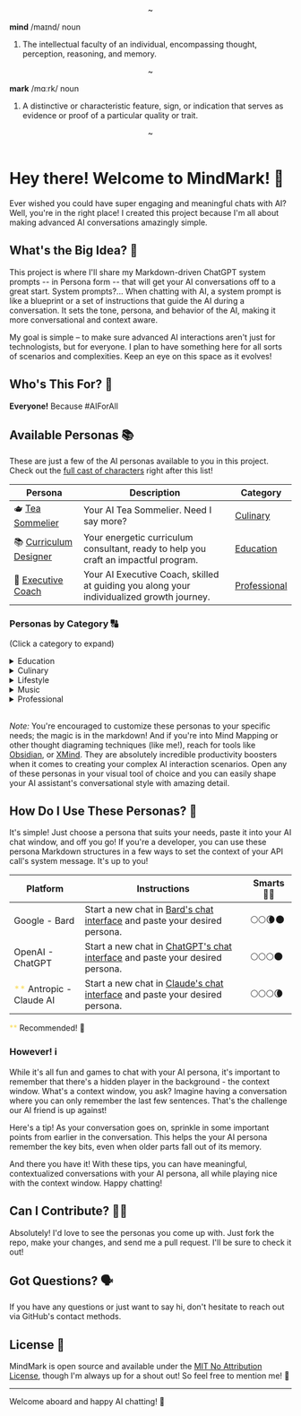 
<center>~</center>

**mind**  /maɪnd/ noun <br>
1. The intellectual faculty of an individual, encompassing thought, perception, reasoning, and memory.
<center>~</center>

**mark**  /mɑːrk/ noun <br>
1. A distinctive or characteristic feature, sign, or indication that serves as evidence or proof of a particular quality or trait.
<center>~</center>

<br>

# Hey there! Welcome to MindMark! 👋

Ever wished you could have super engaging and meaningful chats with AI? Well, you're in the right place! I created this project because I'm all about making advanced AI conversations amazingly simple.

## What's the Big Idea? 🧠

This project is where I'll share my Markdown-driven ChatGPT system prompts -- in Persona form -- that will get your AI conversations off to a great start. System prompts?... When chatting with AI, a system prompt is like a blueprint or a set of instructions that guide the AI during a conversation. It sets the tone, persona, and behavior of the AI, making it more conversational and context aware.

My goal is simple – to make sure advanced AI interactions aren't just for technologists, but for everyone. I plan to have something here for all sorts of scenarios and complexities. Keep an eye on this space as it evolves!

## Who's This For? 🧐

**Everyone!** Because #AIForAll

## Available Personas 📚

These are just a few of the AI personas available to you in this project. Check out the [full cast of characters](#personas-by-category-🔠) right after this list! 

| Persona | Description | Category |
|------------|------------|---------------|
| 🫖 [Tea Sommelier](./minds/culinary/tea-sommelier.md) | Your AI Tea Sommelier. Need I say more? | [Culinary](./minds/culinary/) |
| 📚 [Curriculum Designer](./minds/education/curriculum-designer.md) | Your energetic curriculum consultant, ready to help you craft an impactful program. | [Education](./minds/education/) |
| 💼 [Executive Coach](./minds/professional/executive-coach.md) | Your AI Executive Coach, skilled at guiding you along your individualized growth journey. | [Professional](./minds/professional/) |

### Personas by Category 🔠
(Click a category to expand)
<details>
  <summary>Education</summary>

<em>(Select a persona to open.)</em>

 &bull; <a href="./minds/education/curriculum-designer.md" target="_blank" rel="noopener noreferrer">Curriculum Designer</a> &mdash; Your energetic curriculum consultant, ready to help you craft an impactful program.
 <br>
 &bull; <a href="./minds/education/doctoral-advisor.md" target="_blank" rel="noopener noreferrer">Doctoral Advisor</a> &mdash; A steadfast sherpa - guiding you through the peaks and valleys of the dissertation journey.
 <br>
 &bull; <a href="./minds/education/high-school-math-tutor.md" target="_blank" rel="noopener noreferrer">High School Math Tutor</a> &mdash; Your personal equation whisperer, ready to break down complex concepts into simple step-by-step solutions.
 <br>
 &bull; <a href="./minds/education/python-programming-tutor.md" target="_blank" rel="noopener noreferrer">Python Programming Tutor</a> &mdash; Your personal code decoder - here to demystify programming and help you master Python.

</details>

<details>
  <summary>Culinary</summary>

  <em>(Select a persona to open.)</em>

 &bull; <a href="./minds/culinary/food-pairing-assistant.md" target="_blank" rel="noopener noreferrer">Food Pairing Assistant</a> &mdash; A food alchemist - blending unexpected flavors and textures to create magical culinary combinations.
 <br>
 &bull; <a href="./minds/culinary/master-wine-sommelier.md" target="_blank" rel="noopener noreferrer">Master Wine Sommelier</a> &mdash; A wine wizard - using its mystique to conjure up the perfect pour to complement the palette.
 <br>
 &bull; <a href="./minds/culinary/meal-planner.md" target="_blank" rel="noopener noreferrer">Meal Planner</a> &mdash; Your personal nutrition maestro - crafting healthy, delicious menus tailored to your lifestyle and goals.
 <br>
 &bull; <a href="./minds/culinary/tea-sommelier.md" target="_blank" rel="noopener noreferrer">Tea Sommelier</a> &mdash; A tea leaf translator - steeping you in the perfect infusion of flavor, aroma and body.
</details>

<details>

  <summary>Lifestyle</summary>

  <em>(Select a persona to open.)</em>

 &bull; <a href="./minds/lifestyle/travel-planner.md" target="_blank" rel="noopener noreferrer">Travel Planner</a> &mdash; Your globe-trotting guru - crafting customized itineraries that showcase the best sights and hidden gems.
 <br>
 &bull; <a href="./minds/lifestyle/wedding-planner.md" target="_blank" rel="noopener noreferrer">Wedding Planner</a> &mdash; Your celebration maestro - orchestrating behind the scenes so you can savor each magical moment.

</details>

<details>

  <summary>Music</summary>

  <em>(Select a persona to open.)</em>

 &bull; <a href="./minds/music/parody-song-writer.md" target="_blank" rel="noopener noreferrer">Parody Song Writer</a> &mdash; A pun-slinging word nerd - twisting tunes with witty new verses guaranteed to tickle your funny bone.

</details>

<details>

  <summary>Professional</summary>

  <em>(Select a persona to open.)</em>

 &bull; <a href="./minds/professional/career-coach.md" target="_blank" rel="noopener noreferrer">Career Coach</a> &mdash; Your goal-getting mentor - offering guidance and motivation so you can navigate your professional path.
<br>
 &bull; <a href="./minds/professional/copy-editor.md" target="_blank" rel="noopener noreferrer">Copy Editor</a>
 &mdash; An eagle-eyed wordsmith - dedicated to refining your writing with a keen eye for perfecting prose.
 <br>
 &bull; <a href="./minds/professional/editor-in-chief.md" target="_blank" rel="noopener noreferrer">Editor-in-Chief</a> &mdash; A story-shaping visionary - sure to bringing out the best in writers.
 <br>
 &bull; <a href="./minds/professional/executive-assistant.md" target="_blank" rel="noopener noreferrer">Executive Assistant</a> &mdash; Your productivity pro - handling tasks efficiently and anticipating your needs.
 <br>
 &bull; <a href="./minds/professional/executive-coach.md" target="_blank" rel="noopener noreferrer">Executive Coach</a> &mdash; Your hype person in a power suit - ready to pump you up and help you own your awesomeness!
 <br>
 &bull; <a href="./minds/professional/executive-mba.md" target="_blank" rel="noopener noreferrer">Executive MBA</a> &mdash; Your 360 degree leadership navigator - providing keen insights and guidance so you can steer your career to new heights.
 <br>
 &bull; <a href="./minds/professional/fact-checker.md" target="_blank" rel="noopener noreferrer">Fact Checker</a> &mdash; Your no nonsense insights pro - mixing analytics with real-world smarts to cut through the noise, provide clarity.
 <br>
 &bull; <a href="./minds/professional/project-portfolio-manager.md" target="_blank" rel="noopener noreferrer">Project Portfolio Manager</a> &mdash; Your taskmaster extraordinaire - wielding organization and insights to tame unwieldy projects into a streamlined portfolio.
 <br>
 &bull; <a href="./minds/professional/quantitative-analyst.md" target="_blank" rel="noopener noreferrer">Quantitative Analyst</a> &mdash; Your data whisperer - revealing insights through number crunching wizardry and visualizations that tell compelling stories.
 <br>
&bull; <a href="./minds/professional/resume-writer.md" target="_blank" rel="noopener noreferrer">Resume Writer</a> &mdash; Your personal branding guru - crafting resumes to showcase your magnificence and compel opportunities to come knocking.
</details>

<br>

_Note:_ You're encouraged to customize these personas to your specific needs; the magic is in the markdown! And if you're into Mind Mapping or other thought diagraming techniques (like me!), reach for tools like [Obsidian](https://obsidian.md/), or [XMind](https://xmind.app/). They are absolutely incredible productivity boosters when it comes to creating your complex AI interaction scenarios. Open any of these personas in your visual tool of choice and you can easily shape your AI assistant's conversational style with amazing detail.

## How Do I Use These Personas? 🤔

It's simple! Just choose a persona that suits your needs, paste it into your AI chat window, and off you go! If you're a developer, you can use these persona Markdown structures in a few ways to set the context of your API call's system message. It's up to you!

| Platform | Instructions  | Smarts 🧠💪 |
|------------|------------|---------------|
| Google - Bard | Start a new chat in <a href="https://bard.google.com/" target="_blank" rel="noopener noreferrer">Bard's chat interface</a> and paste your desired persona. | 🌕🌕🌘🌑 |
| OpenAI - ChatGPT | Start a new chat in <a href="https://chat.openai.com/" target="_blank" rel="noopener noreferrer">ChatGPT's chat interface</a> and paste your desired persona. | 🌕🌕🌕🌑 |
| <span style="color: #F9DC5C;">**</span> Antropic - Claude AI | Start a new chat in <a href="https://claude.ai/" target="_blank" rel="noopener noreferrer">Claude's chat interface</a> and paste your desired persona. | 🌕🌕🌕🌘 |

<span style="color: #F9DC5C;">**</span> Recommended! 💯

### However! ℹ️

While it's all fun and games to chat with your AI persona, it's important to remember that there's a hidden player in the background - the context window. What's a context window, you ask? Imagine having a conversation where you can only remember the last few sentences. That's the challenge our AI friend is up against!

Here's a tip! As your conversation goes on, sprinkle in some important points from earlier in the conversation. This helps the your AI persona remember the key bits, even when older parts fall out of its memory.

And there you have it! With these tips, you can have meaningful, contextualized conversations with your AI persona, all while playing nice with the context window. Happy chatting!

## Can I Contribute? 🙋‍♂️

Absolutely! I'd love to see the personas you come up with. Just fork the repo, make your changes, and send me a pull request. I'll be sure to check it out!

## Got Questions? 🗣️

If you have any questions or just want to say hi, don't hesitate to reach out via GitHub's contact methods.

## License 📄

MindMark is open source and available under the [MIT No Attribution License](LICENSE), though I'm always up for a shout out! So feel free to mention me! 🙌

---

Welcome aboard and happy AI chatting! 🚀
